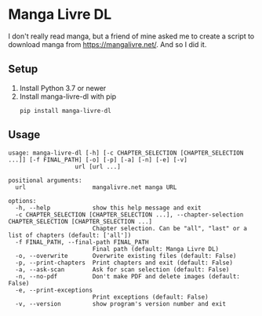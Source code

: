 # Manga Livre DL
I don't really read manga, but a friend of mine asked me to create a script to download manga from https://mangalivre.net/. And so I did it.

## Setup
1. Install Python 3.7 or newer
2. Install manga-livre-dl with pip
    ```
    pip install manga-livre-dl
    ```

## Usage
```
usage: manga-livre-dl [-h] [-c CHAPTER_SELECTION [CHAPTER_SELECTION ...]] [-f FINAL_PATH] [-o] [-p] [-a] [-n] [-e] [-v]
                   url [url ...]

positional arguments:
  url                   mangalivre.net manga URL

options:
  -h, --help            show this help message and exit
  -c CHAPTER_SELECTION [CHAPTER_SELECTION ...], --chapter-selection CHAPTER_SELECTION [CHAPTER_SELECTION ...]
                        Chapter selection. Can be "all", "last" or a list of chapters (default: ['all'])
  -f FINAL_PATH, --final-path FINAL_PATH
                        Final path (default: Manga Livre DL)
  -o, --overwrite       Overwrite existing files (default: False)
  -p, --print-chapters  Print chapters and exit (default: False)
  -a, --ask-scan        Ask for scan selection (default: False)
  -n, --no-pdf          Don't make PDF and delete images (default: False)
  -e, --print-exceptions
                        Print exceptions (default: False)
  -v, --version         show program's version number and exit
```
